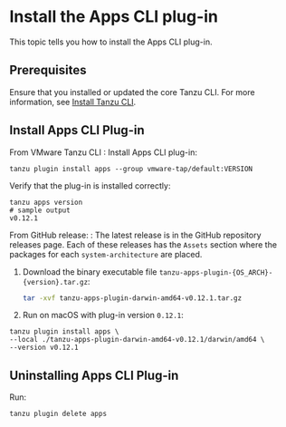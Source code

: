 # Install the Apps CLI plug-in

This topic tells you how to install the Apps CLI plug-in.

## Prerequisites

Ensure that you installed or updated the core Tanzu CLI. For more information, see
[Install Tanzu CLI](../../../install-tanzu-cli.hbs.md#install-cli).

## Install Apps CLI Plug-in

From VMware Tanzu CLI
: Install Apps CLI plug-in:

```console
tanzu plugin install apps --group vmware-tap/default:VERSION
```

Verify that the plug-in is installed correctly:

```console
tanzu apps version
# sample output
v0.12.1
```

From GitHub release:
: The latest release is in the GitHub repository releases page.
    Each of these releases has the `Assets` section where the packages for each `system-architecture`
    are placed.

1. Download the binary executable file `tanzu-apps-plugin-{OS_ARCH}-{version}.tar.gz`:

    ```bash
    tar -xvf tanzu-apps-plugin-darwin-amd64-v0.12.1.tar.gz
    ```

2. Run on macOS with plug-in version `0.12.1`:

```console
tanzu plugin install apps \
--local ./tanzu-apps-plugin-darwin-amd64-v0.12.1/darwin/amd64 \
--version v0.12.1
```

## Uninstalling Apps CLI Plug-in

Run:

```console
tanzu plugin delete apps
```
